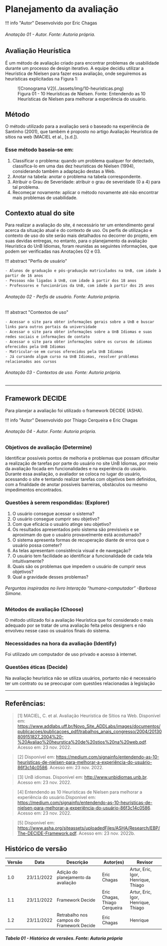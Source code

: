 # Planejamento da avaliação

!!! info "Autor"
    Desenvolvido por Eric Chagas

###### Anotação 01 - Autor. Fonte: Autoria própria.

## Avaliação Heurística

É um método de avaliação criado para encontrar problemas de usabilidade durante um processo de design iterativo. A equipe decidiu utilizar a Heurística de Nielsen para fazer essa avaliação, onde seguiremos as heurísticas explicitadas na Figura 1:

<figure markdown>
![Cronograma V2](../assets/img/10-heuristicas.png)
<figcaption>Figura 01 - 10 Heurísticas de Nielsen. Fonte: Entendendo as 10 Heurísticas de Nielsen para melhorar a experiência do usuário. </figcaption>
</figure>

## Método

O método utilizado para a avaliação será o baseado na experiência de Santinho (2001), que também é proposto no artigo Avaliação Heurística de sítios na web (MACIEL et al., [s.d.]).

### Esse método baseia-se em:

1. Classificar o problema: quando um problema qualquer for detectado, classifica-lo em uma das dez heurísticas de Nielsen (1994), considerando também a
adaptação destas a Web.
2. Anotar na tabela: anotar o problema na tabela correspondente.
3. Atribuir o Grau de Severidade: atribuir o grau de severidade (0 a 4) para tal
problema.
4. Recomeçar novamente: aplicar o método novamente até não encontrar mais
problemas de usabilidade.

## Contexto atual do site

Para realizar a avaliação do site, é necessário ter um entendimento geral acerca da situação atual e do contexto de uso. Os perfis de utilização e contexto de uso do site serão mais detalhados no decorrer do projeto, em suas devidas entregas, no entanto, para o planejamento da avaliação Heurística do UnB Idiomas, foram reunidas as seguintes informações, que podem ser verificadas nas Anotações 02 e 03.

!!! abstract "Perfis de usuário"

    - Alunos de graduação e pós-graduação matriculados na UnB, com idade à partir de 16 anos
    - Pessoas não ligadas à UnB, com idade à partir dos 18 anos
    - Professores e funcionários da UnB, com idade à partir dos 25 anos

###### Anotação 02 - Perfis de usuário. Fonte: Autoria própria.

!!! abstract "Contextos de uso"

    - Acessar o site para obter informações gerais sobre a UnB e buscar links para outros portais da universidade
    - Acessar o site para obter informações sobre a UnB Idiomas e suas redes sociais e informações de contato
    - Acessar o site para obter informações sobre os cursos de idiomas oferecidos pela UnB Idiomas
    - Matricular-se em cursos oferecidos pela UnB Idiomas
    - Já cursando algum curso na UnB Idiomas, resolver problemas relacionados aos cursos 


###### Anotação 03 - Contextos de uso. Fonte: Autoria própria.

<hr>

## Framework DECIDE

Para planejar a avaliação foi utilizado o framework DECIDE (ASHA).

!!! info "Autor"
    Desenvolvido por Thiago Cerqueira e Eric Chagas

###### Anotação 04 - Autor. Fonte: Autoria própria.

### Objetivos de avaliação (Determine)

Identificar possíveis pontos de melhoria e problemas que possam dificultar a realização de tarefas por parte do usuário no site UnB Idiomas, por meio da avaliação focada em funcionalidades e na experiência do usuário. Durante essa avaliação, o avaliador se coloca no lugar do usuário, acessando o site e tentando realizar tarefas com objetivos bem definidos, com a finalidade de anotar possíveis barreiras, obstáculos ou mesmo impedimentos encontrados.

### Questões à serem respondidas: (Explorer)

1. O usuário consegue acessar o sistema?
2. O usuário consegue cumprir seu objetivo?
3. Com que eficácia o usuário atinge seu objetivo?
4. Os resultados apresentados pelo sistema são previsíveis e se aproximam do que o usuário provavelmente está acostumado?
5. O sistema apresenta formas de recuperação diante de erros que o usuário possa cometer?
6. As telas apresentam consistência visual e de navegação?
7. O usuário tem facilidade ao identificar a funcionalidade de cada tela intuitivamente?
8. Quais são os problemas que impedem o usuário de cumprir seus objetivos?
9. Qual a gravidade desses problemas?

###### Perguntas inspiradas no livro Interação “humano-computador” -Barbosa Simone.

### Métodos de avaliação (Choose)

O método utilizado foi a avaliação Heurística que foi considerado o mais adequado por se tratar de uma avaliação feita pelos designers e não envolveu nesse caso os usuários finais do sistema.

### Necessidades na hora da avaliação (Identify)

Foi utilizado um computador de uso privado e acesso à internet.

### Questões éticas (Decide)

Na avaliação heurística não se utiliza usuários, portanto não é necessário ter um contrato
ou se preocupar com questões relacionadas à legislação

<hr>

## Referências:

>[1] MACIEL, C. et al. Avaliação Heurística de Sítios na Web. Disponível em: <https://www.addlabs.uff.br/Novo_Site_ADDLabs/images/documentos/publicacoes/publicacoes_pdf/trabalhos_anais_congresso/2004/20130809151827_2004%20-%20Avaliao%20heurstica%20de%20stios%20na%20web.pdf>. Acesso em: 23 nov. 2022.

>[2] Disponível em: <https://medium.com/signainfo/entendendo-as-10-heurísticas-de-nielsen-para-melhorar-a-experiência-do-usuário-86f3c14c0586>. Acesso em: 23 nov. 2022.

>[3] UnB idiomas. Disponível em: <http://www.unbidiomas.unb.br>. Acesso em: 23 nov. 2022.

>[4] Entendendo as 10 Heurísticas de Nielsen para melhorar a experiência do usuário.Disponível em: <https://medium.com/signainfo/entendendo-as-10-heurísticas-de-nielsen-para-melhorar-a-experiência-do-usuário-86f3c14c0586>. Acesso em: 23 nov. 2022.

>[5] Disponível em: <https://www.asha.org/siteassets/uploadedFiles/ASHA/Research/EBP/The-DECIDE-Framework.pdf>. Acesso em: 23 nov. 2022b.



## Histórico de versão

| Versão | Data       | Descrição                                 | Autor(es)                          | Revisor                             |
| ------ | ---------- | ----------------------------------------- | ---------------------------------- | ----------------------------------- |
| 1.0    | 23/11/2022 | Adição do planejamento da avaliação       | Eric Chagas                        | Artur, Eric, Igor, Henrique, Thiago |
| 1.1    | 23/11/2022 | Framework Decide                          | Eric Chagas, <br> Thiago Cerqueira | Artur, Eric, Igor, Henrique, Thiago |
| 1.2    | 23/11/2022 | Retrabalho nos campos do Framework Decide | Eric Chagas                        | Henrique                            |



##### Tabela 01 - Histórico de versões. Fonte: Autoria própria